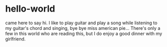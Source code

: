 # hello-world
came here to say hi.
I like to play guitar and play a song while listening to my guitar's chord and singing, bye bye miss american pie...
There's only a few in this world who are reading this, but I do enjoy a good dinner with my girlfriend.
